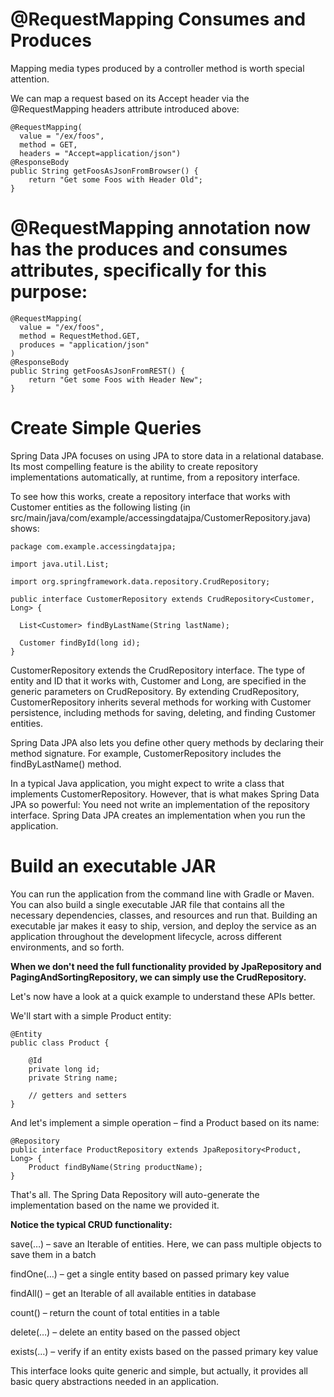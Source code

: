 # @RequestMapping Consumes and Produces

Mapping media types produced by a controller method is worth special attention.

We can map a request based on its Accept header via the @RequestMapping headers attribute introduced above:
```
@RequestMapping(
  value = "/ex/foos", 
  method = GET, 
  headers = "Accept=application/json")
@ResponseBody
public String getFoosAsJsonFromBrowser() {
    return "Get some Foos with Header Old";
}
```

# @RequestMapping annotation now has the produces and consumes attributes, specifically for this purpose:
```
@RequestMapping(
  value = "/ex/foos", 
  method = RequestMethod.GET, 
  produces = "application/json"
)
@ResponseBody
public String getFoosAsJsonFromREST() {
    return "Get some Foos with Header New";
}
```

# Create Simple Queries

Spring Data JPA focuses on using JPA to store data in a relational database. Its most compelling feature is the ability to create repository implementations automatically, at runtime, from a repository interface.

To see how this works, create a repository interface that works with Customer entities as the following listing (in src/main/java/com/example/accessingdatajpa/CustomerRepository.java) shows:
```
package com.example.accessingdatajpa;

import java.util.List;

import org.springframework.data.repository.CrudRepository;

public interface CustomerRepository extends CrudRepository<Customer, Long> {

  List<Customer> findByLastName(String lastName);

  Customer findById(long id);
}
```

CustomerRepository extends the CrudRepository interface. The type of entity and ID that it works with, Customer and Long, are specified in the generic parameters on CrudRepository. By extending CrudRepository, CustomerRepository inherits several methods for working with Customer persistence, including methods for saving, deleting, and finding Customer entities.

Spring Data JPA also lets you define other query methods by declaring their method signature. For example, CustomerRepository includes the findByLastName() method.

In a typical Java application, you might expect to write a class that implements CustomerRepository. However, that is what makes Spring Data JPA so powerful: You need not write an implementation of the repository interface. Spring Data JPA creates an implementation when you run the application.

# Build an executable JAR

You can run the application from the command line with Gradle or Maven. You can also build a single executable JAR file that contains all the necessary dependencies, classes, and resources and run that. Building an executable jar makes it easy to ship, version, and deploy the service as an application throughout the development lifecycle, across different environments, and so forth.


**When we don't need the full functionality provided by JpaRepository and PagingAndSortingRepository, we can simply use the CrudRepository.**


Let's now have a look at a quick example to understand these APIs better.

We'll start with a simple Product entity:
```
@Entity
public class Product {

    @Id
    private long id;
    private String name;

    // getters and setters
}
```
And let's implement a simple operation – find a Product based on its name:

```
@Repository
public interface ProductRepository extends JpaRepository<Product, Long> {
    Product findByName(String productName);
}
```
That's all. The Spring Data Repository will auto-generate the implementation based on the name we provided it.

**Notice the typical CRUD functionality:**

save(…) – save an Iterable of entities. Here, we can pass multiple objects to save them in a batch

findOne(…) – get a single entity based on passed primary key value

findAll() – get an Iterable of all available entities in database

count() – return the count of total entities in a table

delete(…) – delete an entity based on the passed object

exists(…) – verify if an entity exists based on the passed primary key value

This interface looks quite generic and simple, but actually, it provides all basic query abstractions needed in an application.